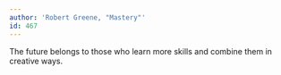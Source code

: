```yaml
---
author: 'Robert Greene, "Mastery"'
id: 467
---
```


The future belongs to those who learn more skills and combine them in creative ways.
